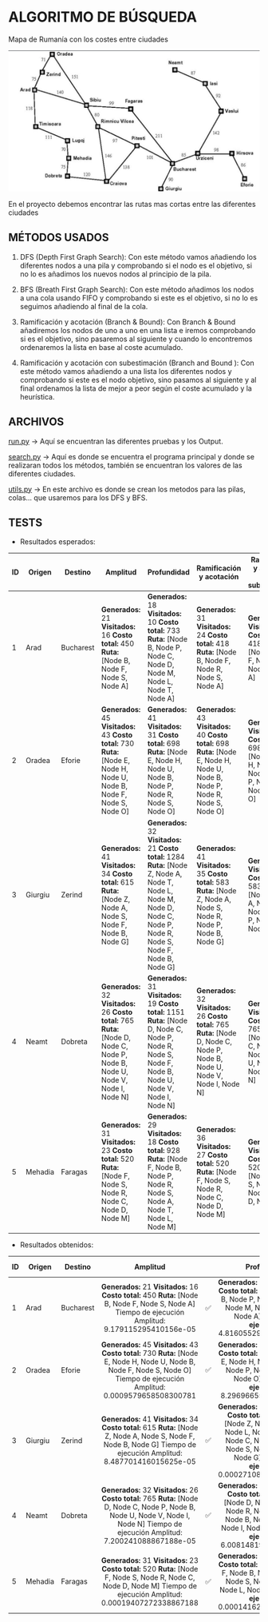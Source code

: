 # ALGORITMO DE BÚSQUEDA

Mapa de Rumanía con los costes entre ciudades

![Mapa de Rumania para práctica](./mapa.png)

En el proyecto debemos encontrar las rutas mas cortas entre las diferentes ciudades

## MÉTODOS USADOS

1. DFS (Depth First Graph Search): Con este método vamos añadiendo los diferentes nodos a una pila y comprobando si el nodo es el objetivo, si no lo es añadimos los nuevos nodos al principio de la pila.

2. BFS (Breath First Graph Search): Con este método añadimos los nodos a una cola usando FIFO y comprobando si este es el objetivo, si no lo es seguimos añadiendo al final de la cola.

3. Ramificación y acotación (Branch & Bound): Con Branch & Bound añadiremos los nodos de uno a uno en una lista e iremos comprobando si es el objetivo, sino pasaremos al siguiente y cuando lo encontremos ordenaremos la lista en base al coste acumulado.

4. Ramificación y acotación con subestimación (Branch and Bound ): Con este método vamos añadiendo a una lista los diferentes nodos y comprobando si este es el nodo objetivo, sino pasamos al siguiente y al final ordenamos la lista de mejor a peor según el coste acumulado y la heurística.

## ARCHIVOS

[run.py](./run.py) → Aquí se encuentran las diferentes pruebas y los Output.

[search.py](./search.py) → Aquí es donde se encuentra el programa principal y donde se realizaran todos los métodos, también se encuentran los valores de las diferentes ciudades.

[utils.py](./utils.py) → En este archivo es donde se crean los metodos para las pilas, colas... que usaremos para los DFS y BFS.

## TESTS

- Resultados esperados:

| ID  | Origen  | Destino   | Amplitud                                                                                                                            | Profundidad                                                                                                                                                                  | Ramificación y acotación                                                                                                            | Ramificación y acotación con subestimación                                                                                          |
| --- | ------- | --------- | ----------------------------------------------------------------------------------------------------------------------------------- | ---------------------------------------------------------------------------------------------------------------------------------------------------------------------------- | ----------------------------------------------------------------------------------------------------------------------------------- | ----------------------------------------------------------------------------------------------------------------------------------- |
| 1   | Arad    | Bucharest | **Generados:** 21 **Visitados:** 16 **Costo total:** 450 **Ruta:** [Node B, Node F, Node S, Node A]                                 | **Generados:** 18 **Visitados:** 10 **Costo total:** 733 **Ruta:** [Node B, Node P, Node C, Node D, Node M, Node L, Node T, Node A]                                          | **Generados:** 31 **Visitados:** 24 **Costo total:** 418 **Ruta:** [Node B, Node F, Node R, Node S, Node A]                         | **Generados:** 5 **Visitados:** 16 **Costo total:** 418 **Ruta:** [Node B, Node F, Node R, Node S, Node A]                          |
| 2   | Oradea  | Eforie    | **Generados:** 45 **Visitados:** 43 **Costo total:** 730 **Ruta:** [Node E, Node H, Node U, Node B, Node F, Node S, Node O]         | **Generados:** 41 **Visitados:** 31 **Costo total:** 698 **Ruta:** [Node E, Node H, Node U, Node B, Node P, Node R, Node S, Node O]                                          | **Generados:** 43 **Visitados:** 40 **Costo total:** 698 **Ruta:** [Node E, Node H, Node U, Node B, Node P, Node R, Node S, Node O] | **Generados:** 32 **Visitados:** 15 **Costo total:** 698 **Ruta:** [Node E, Node H, Node U, Node B, Node P, Node R, Node S, Node O] |
| 3   | Giurgiu | Zerind    | **Generados:** 41 **Visitados:** 34 **Costo total:** 615 **Ruta:** [Node Z, Node A, Node S, Node F, Node B, Node G]                 | **Generados:** 32 **Visitados:** 21 **Costo total:** 1284 **Ruta:** [Node Z, Node A, Node T, Node L, Node M, Node D, Node C, Node P, Node R, Node S, Node F, Node B, Node G] | **Generados:** 41 **Visitados:** 35 **Costo total:** 583 **Ruta:** [Node Z, Node A, Node S, Node R, Node P, Node B, Node G]         | **Generados:** 26 **Visitados:** 12 **Costo total:** 583 **Ruta:** [Node Z, Node A, Node S, Node R, Node P, Node B, Node G]         |
| 4   | Neamt   | Dobreta   | **Generados:** 32 **Visitados:** 26 **Costo total:** 765 **Ruta:** [Node D, Node C, Node P, Node B, Node U, Node V, Node I, Node N] | **Generados:** 31 **Visitados:** 19 **Costo total:** 1151 **Ruta:** [Node D, Node C, Node P, Node R, Node S, Node F, Node B, Node U, Node V, Node I, Node N]                 | **Generados:** 32 **Visitados:** 26 **Costo total:** 765 **Ruta:** [Node D, Node C, Node P, Node B, Node U, Node V, Node I, Node N] | **Generados:** 23 **Visitados:** 12 **Costo total:** 765 **Ruta:** [Node D, Node C, Node P, Node B, Node U, Node V, Node I, Node N] |
| 5   | Mehadia | Faragas   | **Generados:** 31 **Visitados:** 23 **Costo total:** 520 **Ruta:** [Node F, Node S, Node R, Node C, Node D, Node M]                 | **Generados:** 29 **Visitados:** 18 **Costo total:** 928 **Ruta:** [Node F, Node B, Node P, Node R, Node S, Node A, Node T, Node L, Node M]                                  | **Generados:** 36 **Visitados:** 27 **Costo total:** 520 **Ruta:** [Node F, Node S, Node R, Node C, Node D, Node M]                 | **Generados:** 25 **Visitados:** 16 **Costo total:** 520 **Ruta:** [Node F, Node S, Node R, Node C, Node D, Node M]                 |

- Resultados obtenidos:

| ID  | Origen  | Destino   |                                                                                        Amplitud                                                                                         |     |                                                                                                         Profundidad                                                                                                          |     |                                                                              Ramificación y acotación                                                                              |     |                                                                     Ramificación y acotación con subestimación                                                                      |     |
| --- | ------- | --------- | :-------------------------------------------------------------------------------------------------------------------------------------------------------------------------------------: | :-: | :--------------------------------------------------------------------------------------------------------------------------------------------------------------------------------------------------------------------------: | :-: | :--------------------------------------------------------------------------------------------------------------------------------------------------------------------------------: | :-: | :---------------------------------------------------------------------------------------------------------------------------------------------------------------------------------: | :-: |
| 1   | Arad    | Bucharest |                 **Generados:** 21 **Visitados:** 16 **Costo total:** 450 **Ruta:** [Node B, Node F, Node S, Node A] Tiempo de ejecución Amplitud: 9.179115295410156e-05                 | ✅  |                     **Generados:** 18 **Visitados:** 10 **Costo total:** 733 **Ruta:** [Node B, Node P, Node C, Node D, Node M, Node L, Node T, Node A] **Tiempo de ejecución:** 4.8160552978515625e-05                      | ✅  |             **Generados:** 31 **Visitados:** 24 **Costo total:** 418 **Ruta:** [Node B, Node P, Node R, Node S, Node A] **Tiempo de ejecución:** 8.487701416015625e-05             | ✅  |              **Generados:** 16 **Visitados:** 6 **Costo total:** 418 **Ruta:** [Node B, Node P, Node R, Node S, Node A] **Tiempo de ejecución:** 6.818771362304688e-05              | ❌  |
| 2   | Oradea  | Eforie    |     **Generados:** 45 **Visitados:** 43 **Costo total:** 730 **Ruta:** [Node E, Node H, Node U, Node B, Node F, Node S, Node O] Tiempo de ejecución Amplitud: 0.0009579658508300781     | ✅  |                      **Generados:** 41 **Visitados:** 31 **Costo total:** 698 **Ruta:** [Node E, Node H, Node U, Node B, Node P, Node R, Node S, Node O] **Tiempo de ejecución:** 8.296966552734375e-05                      | ✅  |  **Generados:** 43 **Visitados:** 40 **Costo total:** 698 **Ruta:** [Node E, Node H, Node U, Node B, Node P, Node R, Node S, Node O] **Tiempo de ejecución:** 9.918212890625e-05   | ✅  | **Generados:** 32 **Visitados:** 15 **Costo total:** 698 **Ruta:** [Node E, Node H, Node U, Node B, Node P, Node R, Node S, Node O] **Tiempo de ejecución:** 0.00013065338134765625 | ✅  |
| 3   | Giurgiu | Zerind    |         **Generados:** 41 **Visitados:** 34 **Costo total:** 615 **Ruta:** [Node Z, Node A, Node S, Node F, Node B, Node G] Tiempo de ejecución Amplitud: 8.487701416015625e-05         | ✅  | **Generados:** 32 **Visitados:** 21 **Costo total:** 1284 **Ruta:** [Node Z, Node A, Node T, Node L, Node M, Node D, Node C, Node P, Node R, Node S, Node F, Node B, Node G] **Tiempo de ejecución:** 0.00027108192443847656 | ✅  |    **Generados:** 41 **Visitados:** 34 **Costo total:** 583 **Ruta:** [Node Z, Node A, Node S, Node R, Node P, Node B, Node G] **Tiempo de ejecución:** 0.00010991096496582031     | ❌  |     **Generados:** 26 **Visitados:** 12 **Costo total:** 583 **Ruta:** [Node Z, Node A, Node S, Node R, Node P, Node B, Node G] **Tiempo de ejecución:** 0.00010180473327636719     | ✅  |
| 4   | Neamt   | Dobreta   | **Generados:** 32 **Visitados:** 26 **Costo total:** 765 **Ruta:** [Node D, Node C, Node P, Node B, Node U, Node V, Node I, Node N] Tiempo de ejecución Amplitud: 7.200241088867188e-05 | ✅  |         **Generados:** 31 **Visitados:** 19 **Costo total:** 1151 **Ruta:** [Node D, Node C, Node P, Node R, Node S, Node F, Node B, Node U, Node V, Node I, Node N] **Tiempo de ejecución:** 6.008148193359375e-05          | ✅  | **Generados:** 32 **Visitados:** 26 **Costo total:** 765 **Ruta:** [Node D, Node C, Node P, Node B, Node U, Node V, Node I, Node N] **Tiempo de ejecución:** 0.0002498626708984375 | ✅  | **Generados:** 23 **Visitados:** 12 **Costo total:** 765 **Ruta:** [Node D, Node C, Node P, Node B, Node U, Node V, Node I, Node N] **Tiempo de ejecución:** 0.00019407272338867188 | ✅  |
| 5   | Mehadia | Faragas   |        **Generados:** 31 **Visitados:** 23 **Costo total:** 520 **Ruta:** [Node F, Node S, Node R, Node C, Node D, Node M] Tiempo de ejecución Amplitud: 0.00019407272338867188         | ✅  |                 **Generados:** 29 **Visitados:** 18 **Costo total:** 928 **Ruta:** [Node F, Node B, Node P, Node R, Node S, Node A, Node T, Node L, Node M] **Tiempo de ejecución:** 0.00014162063598632812                  | ✅  |         **Generados:** 36 **Visitados:** 27 **Costo total:** 520 **Ruta:** [Node F, Node S, Node R, Node C, Node D, Node M] **Tiempo de ejecución:** 0.0001461505889892578         | ✅  |         **Generados:** 25 **Visitados:** 14 **Costo total:** 520 **Ruta:** [Node F, Node S, Node R, Node C, Node D, Node M] **Tiempo de ejecución:** 0.00014781951904296875         | ✅  |
